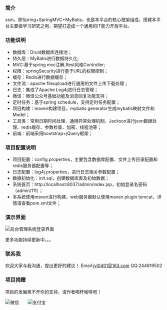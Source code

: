 ### 简介
ssm，即Spring+SpringMVC+MyBatis，也是本平台的核心框架组成，搭建本平台主要做学习研究之用，期望打造成一个通用的IT能力开放平台。

### 功能说明
- 数据库：Druid数据库连接池；
- 持久层：MyBatis进行数据持久化;
- MVC:基于spring mvc注解,Rest风格Controller;
- 权限：springSecurity进行基于URL的权限控制；
- 缓存：Redis进行数据缓存；
- 文件流：apache fileupload进行通用的文件上传下载处理；
- 日志：集成了Apache Log4j进行日志管理；
- 微信：微信公众号基础功能及消息回复功能支持；
- 定时任务：基于spring schedule，支持定时任务配置；
- 项目构建：maven构建项目，mybatis generator生成mybatis映射文件和Model；
- 工具类：常用日期时间处理、通用异常处理机制、Jackson进行json数据处理、redis缓存、参数检查、加密、线程池等；
- 前端：前端采用bootstrap+jQuery框架；

### 项目配置说明
- 项目配置：config.properties，主要包含数据库配置、文件上传目录配置和redis服务器配置等；
- 日志配置：log4j.properties，进行日志相关参数配置；
- 数据初始化：init.sql，创建数据库表及初始数据；
- 系统首页：http://localhost:8037/admin/index.jsp，初始登录名密码（admin/111）；
- 本系统使用maven进行构建，web服务器默认使用maven plugin tomcat，详情请查看pom.xml文件；

### 演示界面
![后台管理系统登录界面](http://git.oschina.net/uploads/images/2016/0715/152451_8bb0cca5_88671.png "后台管理系统登录界面")

更多功能持续更新中。。。

### 联系我
欢迎大家与我沟通，提出更好的建议！
Email:jyl0401@163.com
QQ:244619502

### 项目捐赠
项目的发展离不开你的支持，请作者喝杯咖啡吧！

![微信](http://git.oschina.net/uploads/images/2016/0715/155240_abc3d986_88671.png "微信")&nbsp;&nbsp;&nbsp;&nbsp;&nbsp;&nbsp;&nbsp;![支付宝](http://git.oschina.net/uploads/images/2016/0715/155346_aee3bc8d_88671.png "支付宝")